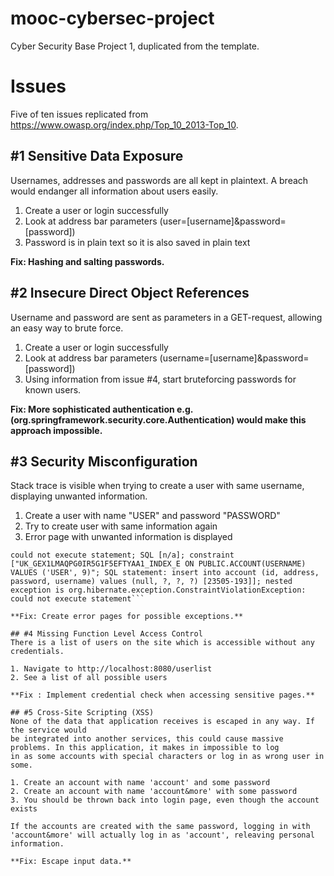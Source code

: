 # mooc-cybersec-project
Cyber Security Base Project 1, duplicated from the template.

# Issues
Five of ten issues replicated from https://www.owasp.org/index.php/Top_10_2013-Top_10.

## #1 Sensitive Data Exposure
Usernames, addresses and passwords are all kept in plaintext. A breach would endanger
all information about users easily.

1. Create a user or login successfully
2. Look at address bar parameters (user=[username]&password=[password])
3. Password is in plain text so it is also saved in plain text

**Fix: Hashing and salting passwords.**

## #2 Insecure Direct Object References
Username and password are sent as parameters in a GET-request, allowing an easy way to brute force.

1. Create a user or login successfully
2. Look at address bar parameters (username=[username]&password=[password])
3. Using information from issue #4, start bruteforcing passwords for known users.

**Fix: More sophisticated authentication e.g. (org.springframework.security.core.Authentication) would make this approach impossible.**

## #3 Security Misconfiguration
Stack trace is visible when trying to create a user with same username, displaying unwanted information.

1. Create a user with name "USER" and password "PASSWORD"
2. Try to create user with same information again
3. Error page with unwanted information is displayed

```There was an unexpected error (type=Internal Server Error, status=500).
could not execute statement; SQL [n/a]; constraint ["UK_GEX1LMAQPG0IR5G1F5EFTYAA1_INDEX_E ON PUBLIC.ACCOUNT(USERNAME) VALUES ('USER', 9)"; SQL statement: insert into account (id, address, password, username) values (null, ?, ?, ?) [23505-193]]; nested exception is org.hibernate.exception.ConstraintViolationException: could not execute statement```

**Fix: Create error pages for possible exceptions.**

## #4 Missing Function Level Access Control
There is a list of users on the site which is accessible without any credentials.

1. Navigate to http://localhost:8080/userlist
2. See a list of all possible users

**Fix : Implement credential check when accessing sensitive pages.**

## #5 Cross-Site Scripting (XSS)
None of the data that application receives is escaped in any way. If the service would
be integrated into another services, this could cause massive problems. In this application, it makes in impossible to log
in as some accounts with special characters or log in as wrong user in some.

1. Create an account with name 'account' and some password
2. Create an account with name 'account&more' with some password
3. You should be thrown back into login page, even though the account exists

If the accounts are created with the same password, logging in with 'account&more' will actually log in as 'account', releaving personal information.

**Fix: Escape input data.**
